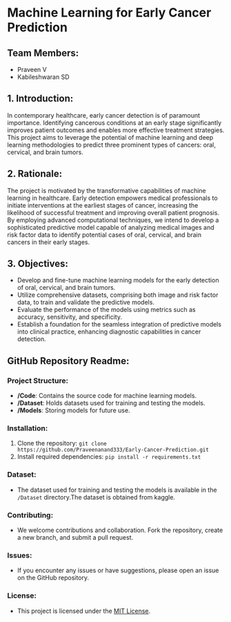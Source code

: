# Machine Learning for Early Cancer Prediction

## Team Members:
- Praveen V 
- Kabileshwaran SD 

## 1. Introduction:
In contemporary healthcare, early cancer detection is of paramount importance. Identifying cancerous conditions at an early stage significantly improves patient outcomes and enables more effective treatment strategies. This project aims to leverage the potential of machine learning and deep learning methodologies to predict three prominent types of cancers: oral, cervical, and brain tumors.

## 2. Rationale:
The project is motivated by the transformative capabilities of machine learning in healthcare. Early detection empowers medical professionals to initiate interventions at the earliest stages of cancer, increasing the likelihood of successful treatment and improving overall patient prognosis. By employing advanced computational techniques, we intend to develop a sophisticated predictive model capable of analyzing medical images and risk factor data to identify potential cases of oral, cervical, and brain cancers in their early stages.

## 3. Objectives:
- Develop and fine-tune machine learning models for the early detection of oral, cervical, and brain tumors.
- Utilize comprehensive datasets, comprising both image and risk factor data, to train and validate the predictive models.
- Evaluate the performance of the models using metrics such as accuracy, sensitivity, and specificity.
- Establish a foundation for the seamless integration of predictive models into clinical practice, enhancing diagnostic capabilities in cancer detection.

## GitHub Repository Readme:

### Project Structure:
- **/Code**: Contains the source code for machine learning models.
- **/Dataset**: Holds datasets used for training and testing the models.
- **/Models**: Storing models for future use.

### Installation:
1. Clone the repository: `git clone https://github.com/Praveenanand333/Early-Cancer-Prediction.git`
2. Install required dependencies: `pip install -r requirements.txt`

### Dataset:
- The dataset used for training and testing the models is available in the `/Dataset` directory.The dataset is obtained from kaggle.


### Contributing:
- We welcome contributions and collaboration. Fork the repository, create a new branch, and submit a pull request.

### Issues:
- If you encounter any issues or have suggestions, please open an issue on the GitHub repository.

### License:
- This project is licensed under the [MIT License](LICENSE).


